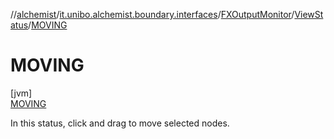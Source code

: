 //[alchemist](../../../../../index.md)/[it.unibo.alchemist.boundary.interfaces](../../../index.md)/[FXOutputMonitor](../../index.md)/[ViewStatus](../index.md)/[MOVING](index.md)

# MOVING

[jvm]\
[MOVING](index.md)

In this status, click and drag to move selected nodes.
